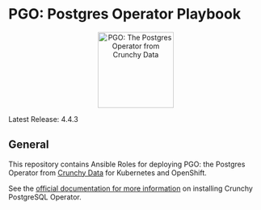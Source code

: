 # PGO: Postgres Operator Playbook

<p align="center">
  <img width="150" src="../../pgo.svg" alt="PGO: The Postgres Operator from Crunchy Data"/>
</p>

Latest Release: 4.4.3

## General

This repository contains Ansible Roles for deploying PGO: the Postgres Operator
from [Crunchy Data](https://www.crunchydata.com) for Kubernetes and OpenShift.

See the [official documentation for more information](https://crunchydata.github.io/postgres-operator/stable/)
on installing Crunchy PostgreSQL Operator.
